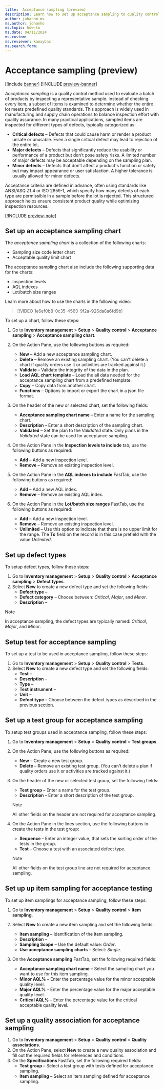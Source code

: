 ```yaml
---
title:  Acceptance sampling (preview)
description: Learn how to set up acceptance sampling to quality control products batches by inspecting representative samples.
author: johanho-ms
ms.author: johanho
ms.topic: how-to
ms.date: 04/11/2024
ms.custom:
ms.reviewer: kamaybac
ms.search.form:
---
```


# Acceptance sampling (preview)

[!include [banner](../../includes/banner.md)]
[!INCLUDE [preview-banner](~/../shared-content/shared/preview-includes/preview-banner.md)]
<!-- KFM: Preview until 10.0.46 GA -->

*Acceptance sampling* is a quality control method used to evaluate a batch of products by inspecting a representative sample. Instead of checking every item, a subset of items is examined to determine whether the entire lot meets predefined quality standards. This approach is widely used in manufacturing and supply chain operations to balance inspection effort with quality assurance. In many practical applications, sampled items are inspected for different types of defects, typically categorized as:

- **Critical defects** – Defects that could cause harm or render a product unsafe or unusable. Even a single critical defect may lead to rejection of the entire lot.
- **Major defects** – Defects that significantly reduce the usability or performance of a product but don't pose safety risks. A limited number of major defects may be acceptable depending on the sampling plan.
- **Minor defects** – Defects that don't affect a product's function or safety but may impact appearance or user satisfaction. A higher tolerance is usually allowed for minor defects.

Acceptance criteria are defined in advance, often using standards like ANSI/ASQ Z1.4 or ISO 2859-1, which specify how many defects of each type are permissible in a sample before the lot is rejected. This structured approach helps ensure consistent product quality while optimizing inspection resources.

[!INCLUDE [preview-note](~/../shared-content/shared/preview-includes/preview-note-d365.md)]

## Set up an acceptance sampling chart

<!-- KFM: Start by briefly explaining what an acceptance chart is and what to use it for. -->

The *acceptance sampling chart* is a collection of the following charts:

- Sampling size code letter chart
- Acceptable quality limit chart

The acceptance sampling chart also include the following supporting data for the charts:

- Inspection levels
- AQL indexes
- Lot/batch size ranges

Learn more about how to use the charts in the following video:

> [!VIDEO 1e6ef0b8-0c35-4560-9f2a-926da8a6fd9b]

To set up a chart, follow these steps:

1. Go to **Inventory management** \> **Setup** \> **Quality control** \> **Acceptance sampling** \> **Acceptance sampling chart**.
1. On the Action Pane, use the following buttons as required:

    - **New** – Add a new acceptance sampling chart.
    - **Delete** – Remove an existing sampling chart. (You can't delete a chart if quality orders use it or activities are tracked against it.)
    - **Validate** – Validate the integrity of the data in the plan.
    - **Load AQL chart template** – Load the all data needed for the acceptance sampling chart from a predefined template.
    - **Copy** – Copy data from another chart.
    - **Functions** – Options to import or export the chart in a json file format.

1. On the header of the new or selected chart, set the following fields:

    - **Acceptance sampling chart name** – Enter a name for the sampling chart.
    - **Description** – Enter a short description of the sampling chart.
    - **Validated** – Set the plan to the *Validated* state. Only plans in the *Validated* state can be used for acceptance sampling.

1. On the Action Pane in the **Inspection levels to include** tab, use the following buttons as required:

    - **Add** – Add a new inspection level.
    - **Remove** – Remove an existing inspection level.

1. On the Action Pane in the **AQL indexes to include** FastTab, use the following buttons as required:

    - **Add** – Add a new AQL index.
    - **Remove** – Remove an existing AQL index.

1. On the Action Pane in the **Lot/batch size ranges** FastTab, use the following buttons as required:

    - **Add** – Add a new inspection level.
    - **Remove** – Remove an existing inspection level.
    - **Unlimited** – Use this option to indicate that there is no upper limit for the range. The **To** field on the record is in this case prefield with the value *Unlimited*.

## Set up defect types

To setup defect types, follow these steps:

1. Go to **Inventory management** \> **Setup** \> **Quality control** \> **Acceptance sampling** \> **Defect types**.
1. Select **New** to create a new defect type and set the following fields:
    - **Defect type** – <!-- KFM: description needed -->
    - **Defect category** – <!-- KFM: description needed --> Choose between: *Critical*, *Major*, and *Minor*.
    - **Description** – <!-- KFM: description needed -->

> [!NOTE]
> In acceptance sampling, the defect types are typically named: *Critical*, *Major*, and *Minor*. <!-- KFM: So, these are the same as the values offered for the category? -->

## Setup test for acceptance sampling

To set up a test to be used in acceptance sampling, follow these steps:

1. Go to **Inventory management** \> **Setup** \> **Quality control** \> **Tests**.
1. Select **New** to create a new defect type and set the following fields:
    - **Test** – <!-- KFM: description needed -->
    - **Description** – <!-- KFM: description needed -->
    - **Type** – <!-- KFM: description needed -->
    - **Test instrument** – <!-- KFM: description needed -->
    - **Unit** – <!-- KFM: description needed -->
    - **Defect type** – Choose between the defect types as described in the previous section.

## Set up a test group for acceptance sampling

To setup test groups used in acceptance sampling, follow these steps:

1. Go to **Inventory management** \> **Setup** \> **Quality control** \> **Test groups**.
1. On the Action Pane, use the following buttons as required:

    - **New** – Create a new test group.
    - **Delete** – Remove an existing test group. (You can't delete a plan if quality orders use it or activities are tracked against it.)

1. On the header of the new or selected test group, set the following fields:

    - **Test group** – Enter a name for the test group.
    - **Description** – Enter a short description of the test group.

    > [!NOTE]
    > All other fields on the header are not required for acceptance sampling.

1. On the Action Pane in the lines section, use the following buttons to create the tests in the test group:
    - **Sequence** – Enter an integer value, that sets the sorting order of the tests in the group.
    - **Test** – Choose a test with an associated defect type.

    > [!NOTE]
    > All other fields on the test group line are not required for acceptance sampling.

## Set up up item sampling for acceptance testing

To set up item samplings for acceptance sampling, follow these steps:

1. Go to **Inventory management** \> **Setup** \> **Quality control** \> **Item sampling**.
1. Select **New** to create a new item sampling and set the following fields:
    - **Item sampling** – Identification of the item sampling.
    - **Description** – <!-- KFM: description needed -->
    - **Sampling Scope** – Use the default value: *Order*. <!-- KFM: Describe what this setting does and how to use each of its options -->
    - **Use acceptance sampling charts** – Select: *Single*. <!-- KFM: Describe what this setting does and how to use each of its options -->

1. On the **Acceptance sampling** FastTab, set the following required fields:
    - **Acceptance sampling chart name** – Select the sampling chart you want to use for this item sampling.
    - **Minor AQL%** – Enter the percentage value for the minor acceptable quality level. <!-- KFM: Percentage of what? What do we mean by "minor". What is the effect of this setting?  -->
    - **Major AQL%** – Enter the percentage value for the major acceptable quality level. <!-- KFM: Percentage of what? What do we mean by "major". What is the effect of this setting?  -->
    - **Critical AQL%** – Enter the percentage value for the critical acceptable quality level. <!-- KFM: Percentage of what? What do we mean by "critical". What is the effect of this setting?  -->

## Set up a quality association for acceptance sampling

<!-- KFM: Intro needed. What are we about to do and why? -->

1. Go to **Inventory management** \> **Setup** \> **Quality control** \> **Quality associations**.
1. On the Action Pane, select **New** to create a new quality association and fill out the required fields for references and conditions. <!-- KFM: we should list and describe these fields. -->
1. On the **Specifications** FastTab, set the following required fields:
    - **Test group** – Select a test group with tests defined for acceptance sampling.
    - **Item sampling** – Select an item sampling defined for acceptance sampling.
